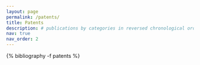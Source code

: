 ```yaml
---
layout: page
permalink: /patents/
title: Patents
description: # publications by categories in reversed chronological order. generated by jekyll-scholar.
nav: true
nav_order: 2
---
```

<!-- _pages/publications.md -->
<div class="publications">

{% bibliography -f patents %}

</div>
